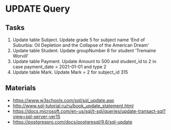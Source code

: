 # UPDATE Query

## Tasks
1)	Update table Subject. Update grade 5 for subject name ‘End of Suburbia: Oil Depletion and the Collapse of the American Dream’
2)	Update table Student. Update groupNumber 8 for student ‘Tremaine Worvill’
3)	Update table Payment. Update Amount to 500 and student_id to 2 in case payment_date > 2021-01-01 and type 2
4)	Update table Mark. Update Mark = 2 for subject_id 315


## Materials
-	https://www.w3schools.com/sql/sql_update.asp
-	http://www.sql-tutorial.ru/ru/book_update_statement.html
-	https://docs.microsoft.com/en-us/sql/t-sql/queries/update-transact-sql?view=sql-server-ver15
-	https://postgrespro.com/docs/postgresql/9.6/sql-update

